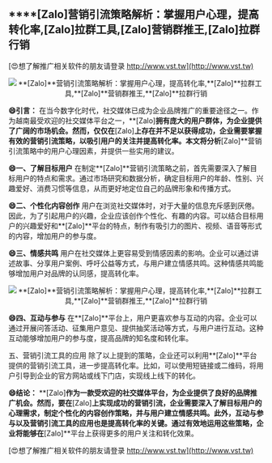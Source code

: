 ## ****[Zalo]**营销引流策略解析：掌握用户心理，提高转化率,**[Zalo]**拉群工具,**[Zalo]**营销群推王,**[Zalo]**拉群行销**

[😍想了解推广相关软件的朋友请登录 http://www.vst.tw](http://www.vst.tw)

 <center><img src="https://vst.tw/MP4/tuiguang/png/3.png" alt="**[Zalo]**营销引流策略解析：掌握用户心理，提高转化率,**[Zalo]**拉群工具,**[Zalo]**营销群推王,**[Zalo]**拉群行销"></center>

**😄引言：**
在当今数字化时代，社交媒体已成为企业品牌推广的重要途径之一。作为越南最受欢迎的社交媒体平台之一，**[Zalo]**拥有庞大的用户群体，为企业提供了广阔的市场机会。然而，仅仅在**[Zalo]**上存在并不足以获得成功，企业需要掌握有效的营销引流策略，以吸引用户的关注并提高转化率。本文将分析**[Zalo]**营销引流策略中的用户心理因素，并提供一些实用的建议。

**😄一、了解目标用户**
在制定**[Zalo]**营销引流策略之前，首先需要深入了解目标用户的特点和需求。通过市场研究和数据分析，确定目标用户的年龄、性别、兴趣爱好、消费习惯等信息，从而更好地定位自己的品牌形象和传播方式。

**😄二、个性化内容创作**
用户在浏览社交媒体时，对于大量的信息充斥感到厌倦。因此，为了引起用户的兴趣，企业应该创作个性化、有趣的内容。可以结合目标用户的兴趣爱好和**[Zalo]**平台的特点，制作有吸引力的图片、视频、语音等形式的内容，增加用户的参与度。

**😄三、情感共鸣**
用户在社交媒体上更容易受到情感因素的影响。企业可以通过讲述故事、分享用户案例、呼吁公益等方式，与用户建立情感共鸣。这种情感共鸣能够增加用户对品牌的认同感，提高转化率。

 <center><img src="https://vst.tw/MP4/tuiguang/png/1.png" alt="**[Zalo]**营销引流策略解析：掌握用户心理，提高转化率,**[Zalo]**拉群工具,**[Zalo]**营销群推王,**[Zalo]**拉群行销"></center>

**😄四、互动与参与**
在**[Zalo]**平台上，用户更喜欢参与互动的内容。企业可以通过开展问答活动、征集用户意见、提供抽奖活动等方式，与用户进行互动。这种互动能够增加用户的参与度，提高品牌的知名度和转化率。

五、营销引流工具的应用
除了以上提到的策略，企业还可以利用**[Zalo]**平台提供的营销引流工具，进一步提高转化率。比如，可以使用短链接或二维码，将用户引导到企业的官方网站或线下门店，实现线上线下的转化。

**😄结论：**
**[Zalo]**作为一款受欢迎的社交媒体平台，为企业提供了良好的品牌推广机会。然而，要在**[Zalo]**上实现成功的营销引流，企业需要深入了解目标用户的心理需求，制定个性化的内容创作策略，并与用户建立情感共鸣。此外，互动与参与以及营销引流工具的应用也是提高转化率的关键。通过有效地运用这些策略，企业将能够在**[Zalo]**平台上获得更多的用户关注和转化效果。

[😍想了解推广相关软件的朋友请登录 http://www.vst.tw](http://www.vst.tw)




